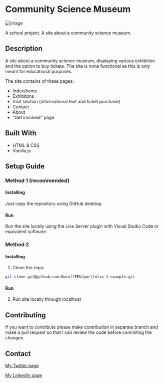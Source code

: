 # Community Science Museum

![image](https://stirring-cactus-69ef8c.netlify.app/images/screenshot-csm.png)

A school project. A site about a community science museum.

## Description

A site about a community science museum, displaying various exhibition and the option to buy tickets. The site is none functional as this is only meant for educational purposes.

The site contains of these pages:

- Index/home
- Exhibitons
- Visit section (informational text and ticket purchase)
- Contact
- About
- "Get involved" page

## Built With

- HTML & CSS
- Vanilla.js

## Setup Guide

### Method 1 (recommended)

#### Installing

Just copy the repository using GitHub desktop. 

#### Run

Run the site locally using the Live Server plugin with Visual Studio Code or equivalent software.

### Method 2

#### Installing

1. Clone the repo:

```bash
git clone git@github.com:NoroffFEU/portfolio-1-example.git
```

#### Run

2. Run site locally through localhost

## Contributing

If you want to contribute please make contribution in separate branch and make a pull request so that I can review the code before commiting the changes.

## Contact

[My Twitter page](www.twitter.com)

[My LinkedIn page](www.linkedin.com)
